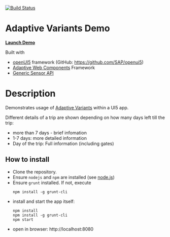 
[![Build Status](https://travis-ci.org/mak-elena/ui5-awc-variantsDemo.svg?branch=master)](https://travis-ci.org/mak-elena/ui5-awc-variantsDemo)

# Adaptive Variants Demo

**[Launch Demo](https://mak-elena.github.io/ui5-awc-variantsDemo/)**

Built with
* [openUI5](https://openui5.hana.ondemand.com/) framework (GitHub: https://github.com/SAP/openui5)
* [Adaptive Web Components](https://github.com/FraunhoferIAO/awc-core) Framework
* [Generic Sensor API](https://www.w3.org/TR/generic-sensor/)


# Description

Demonstrates usage of [Adaptive Variants](https://github.com/FraunhoferIAO/awc-core/blob/master/doc/API.md#adaptivevariant) within a UI5 app.

Different details of a trip are shown depending on how many days left till the trip:
* more than 7 days - brief infomation
* 1-7 days: more detailed information
* Day of the trip: Full information (including gates)

## How to install

 * Clone the repository.
 * Ensure `nodejs` and `npm` are installed (see [node.js](http://nodejs.org/))
 * Ensure `grunt` installed. If not, execute
    ````
    npm install -g grunt-cli
    ````
 * install and start the app itself:
    ````
    npm install
    npm install -g grunt-cli
    npm start
    ````
 * open in browser: http://localhost:8080
